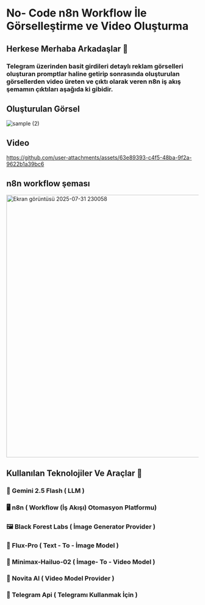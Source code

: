 # No- Code n8n Workflow İle Görselleştirme ve Video Oluşturma
## Herkese Merhaba Arkadaşlar 🚀

### Telegram üzerinden basit girdileri detaylı reklam görselleri oluşturan promptlar haline getirip sonrasında oluşturulan görsellerden video üreten ve çıktı olarak veren n8n iş akış şemamın çıktıları aşağıda ki gibidir.

## Oluşturulan Görsel

![sample (2)](https://github.com/user-attachments/assets/dbe1df53-2f71-40a9-aa12-d0206e066a00)

## Video

https://github.com/user-attachments/assets/63e89393-c4f5-48ba-9f2a-9622b1a39bc6


## n8n workflow şeması

<img width="1668" height="686" alt="Ekran görüntüsü 2025-07-31 230058" src="https://github.com/user-attachments/assets/0cf27fab-b157-4c0b-ada9-a1398d20dedd" />


## Kullanılan Teknolojiler Ve Araçlar 🔧

### 🤖 Gemini 2.5 Flash ( LLM )
### 🖥 n8n ( Workflow (İş Akışı) Otomasyon Platformu)
### 🖼️ Black Forest Labs ( İmage Generator Provider )
### 🤖 Flux-Pro ( Text - To - İmage Model )
### 🤖 Minimax-Hailuo-02 ( İmage- To - Video Model )
### 🚀 Novita Al ( Video Model Provider )
### 📲 Telegram Api ( Telegramı Kullanmak İçin )
